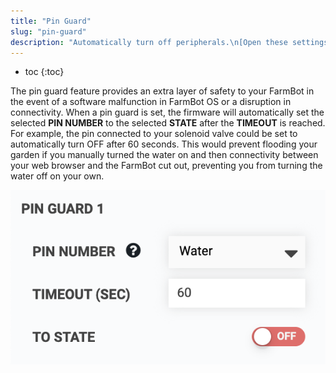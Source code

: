 ```yaml
---
title: "Pin Guard"
slug: "pin-guard"
description: "Automatically turn off peripherals.\n[Open these settings in the app](https://my.farm.bot/app/designer/settings?highlight=pin_guard)"
---
```


* toc
{:toc}

The pin guard feature provides an extra layer of safety to your FarmBot in the event of a software malfunction in FarmBot OS or a disruption in connectivity. When a pin guard is set, the firmware will automatically set the selected **PIN NUMBER** to the selected **STATE** after the **TIMEOUT** is reached. For example, the pin connected to your solenoid valve could be set to automatically turn <span class="fb-peripheral-off">OFF</span> after 60 seconds. This would prevent flooding your garden if you manually turned the water on and then connectivity between your web browser and the FarmBot cut out, preventing you from turning the water off on your own.

![pin guard](_images/pin_guard.png)
